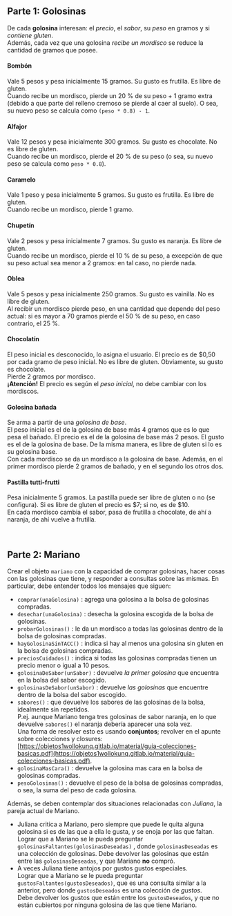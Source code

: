 ## Parte 1: Golosinas
De cada **golosina** interesan: el _precio_, el _sabor_, su _peso_ en gramos y si _contiene gluten_. <br>
Además, cada vez que una golosina _recibe un mordisco_ se reduce la cantidad de gramos
que posee.


#### Bombón
Vale 5 pesos y pesa inicialmente 15 gramos. Su gusto es frutilla. Es libre
de gluten. <br> 
Cuando recibe un mordisco, pierde un 20 % de su peso + 1 gramo extra 
(debido a que parte del relleno cremoso se pierde al caer al suelo). 
O sea, su nuevo peso se calcula como `(peso * 0.8) - 1`. 

#### Alfajor 
Vale 12 pesos y pesa inicialmente 300 gramos. Su gusto es chocolate. No es libre de gluten.  
Cuando recibe un mordisco, pierde el 20 % de su peso (o sea, su nuevo peso se calcula como `peso * 0.8`).

#### Caramelo 
Vale 1 peso y pesa inicialmente 5 gramos. Su gusto es frutilla. Es libre de gluten.   
Cuando recibe un mordisco, pierde 1 gramo.

#### Chupetín 
Vale 2 pesos y pesa inicialmente 7 gramos. Su gusto es naranja. Es libre de gluten.  
Cuando recibe un mordisco, pierde el 10 % de su peso, a excepción de que su peso actual sea menor a 2 gramos: en tal caso, no pierde nada.

#### Oblea 
Vale 5 pesos y pesa inicialmente 250 gramos. Su gusto es vainilla. No es libre de gluten.  
Al recibir un mordisco pierde peso, en una cantidad que depende del peso actual: si es mayor a 70 gramos pierde el 50 % de su peso, en caso contrario, el 25 %.

#### Chocolatín
El peso inicial es desconocido, lo asigna el usuario. 
El precio es de $0,50 por cada gramo de peso inicial. 
No es libre de gluten. Obviamente, su gusto es chocolate.   
Pierde 2 gramos por mordisco.   
**¡Atención!** El precio es según el _peso inicial_, no debe cambiar con los mordiscos.

#### Golosina bañada
Se arma a partir de una _golosina de base_. <br>
El peso inicial es el de la golosina de base más 4 gramos que es lo que pesa el bañado. 
El precio es el de la golosina de base más 2 pesos. El gusto es el de la golosina de base. 
De la misma manera, es libre de gluten si lo es su golosina base.   
Con cada mordisco se da un mordisco a la golosina de base. Además, en el primer mordisco pierde 2 gramos de
bañado, y en el segundo los otros dos.

#### Pastilla tutti-frutti
Pesa inicialmente 5 gramos. 
La pastilla puede ser libre de gluten o no (se configura). Si es libre de gluten el precio es $7; si no, es de $10.  
En cada mordisco cambia el sabor, pasa de frutilla a chocolate, de ahí a naranja, de ahí vuelve a frutilla. 

<br> 

## Parte 2: Mariano

Crear el objeto `mariano` con la capacidad de comprar golosinas, hacer cosas con las golosinas que tiene, y responder a
 consultas sobre las mismas. En particular, debe entender todos los mensajes que siguen:
* `comprar(unaGolosina)` : agrega una golosina a la bolsa de golosinas compradas.
* `desechar(unaGolosina)` : desecha la golosina escogida de la bolsa de golosinas.
* `probarGolosinas()` : le da un mordisco a todas las golosinas dentro de la bolsa de golosinas compradas.
* `hayGolosinaSinTACC()` : indica si hay al menos una golosina sin gluten en la bolsa de golosinas compradas.
* `preciosCuidados()` : indica si todas las golosinas compradas tienen un precio menor o igual a 10 pesos.
* `golosinaDeSabor(unSabor)` : devuelve _la primer golosina_ que encuentra en la bolsa del sabor escogido.
* `golosinasDeSabor(unSabor)` : devuelve _las golosinas_ que encuentre dentro de la bolsa del sabor escogido.
* `sabores()` : que devuelve los sabores de las golosinas de la bolsa, idealmente sin repetidos. <br> 
  P.ej. aunque Mariano tenga tres golosinas de sabor naranja, en lo que devuelve `sabores()` el naranja debería aparecer
   una sola vez. <br> Una forma de resolver esto es usando **conjuntos**; revolver en el apunte sobre colecciones y closures:
    [https://objetos1wollokunq.gitlab.io/material/guia-colecciones-basicas.pdf](https://objetos1wollokunq.gitlab.io/material/guia-colecciones-basicas.pdf).
* `golosinaMasCara()` : devuelve la golosina mas cara en la bolsa de golosinas compradas.
* `pesoGolosinas()` : devuelve el peso de la bolsa de golosinas compradas, o sea, la suma del peso de cada golosina. 

Además, se deben contemplar dos situaciones relacionadas con _Juliana_, la pareja actual de Mariano. 
* Juliana critica a Mariano, pero siempre que puede le quita alguna golosina si es de las que a ella le gusta, y se enoja por las que faltan. <br>
Lograr que a Mariano se le pueda preguntar `golosinasFaltantes(golosinasDeseadas)` , donde `golosinasDeseadas` es una colección de golosinas. Debe devolver las golosinas que están entre las `golosinasDeseadas`, y que Mariano **no** compró.
* A veces Juliana tiene antojos por gustos gustos especiales. <br> 
Lograr que a Mariano se le pueda preguntar `gustosFaltantes(gustosDeseados)`, que es una consulta similar a la anterior, pero donde `gustosDeseados`  es una colección de _gustos_. <br>
Debe devolver los gustos que están entre los `gustosDeseados`, y que no están cubiertos por ninguna golosina de las que tiene Mariano.


